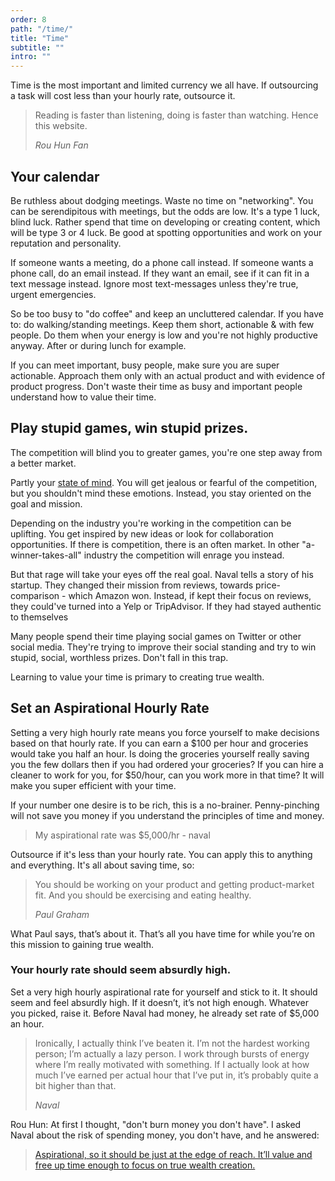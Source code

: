 ```yaml
---
order: 8
path: "/time/"
title: "Time"
subtitle: ""
intro: ""
---
```


Time is the most important and limited currency we all have. If outsourcing a task will cost less than your hourly rate, outsource it.

> Reading is faster than listening, doing is faster than watching. Hence this website.
> 
> <cite>Rou Hun Fan</cite>


## Your calendar

Be ruthless about dodging meetings. Waste no time on "networking". You can be serendipitous with meetings, but the odds are low. It's a type 1 luck, blind luck. Rather spend that time on developing or creating content, which will be type 3 or 4 luck. Be good at spotting opportunities and work on your reputation and personality.

If someone wants a meeting, do a phone call instead. If someone wants a phone call, do an email instead. If they want an email, see if it can fit in a text message instead. Ignore most text-messages unless they're true, urgent emergencies.

So be too busy to "do coffee" and keep an uncluttered calendar. If you have to: do walking/standing meetings. Keep them short, actionable & with few people. Do them when your energy is low and you're not highly productive anyway. After or during lunch for example.

If you can meet important, busy people, make sure you are super actionable. Approach them only with an actual product and with evidence of product progress. Don't waste their time as busy and important people understand how to value their time.

## Play stupid games, win stupid prizes.

The competition will blind you to greater games, you're one step away from a better market.

Partly your [state of mind](/framework-of-an-optimist/). You will get jealous or fearful of the competition, but you shouldn't mind these emotions. Instead, you stay oriented on the goal and mission.

Depending on the industry you're working in the competition can be uplifting. You get inspired by new ideas or look for collaboration opportunities. If there is competition, there is an often market. In other "a-winner-takes-all" industry the competition will enrage you instead.

But that rage will take your eyes off the real goal. Naval tells a story of his startup. They changed their mission from reviews, towards price-comparison - which Amazon won. Instead, if kept their focus on reviews, they could've turned into a Yelp or TripAdvisor. If they had stayed authentic to themselves

Many people spend their time playing social games on Twitter or other social media. They're trying to improve their social standing and try to win stupid, social, worthless prizes. Don't fall in this trap.

Learning to value your time is primary to creating true wealth.

## Set an Aspirational Hourly Rate

Setting a very high hourly rate means you force yourself to make decisions based on that hourly rate. If you can earn a $100 per hour and groceries would take you half an hour. Is doing the groceries yourself really saving you the few dollars then if you had ordered your groceries? If you can hire a cleaner to work for you, for $50/hour, can you work more in that time? It will make you super efficient with your time.

If your number one desire is to be rich, this is a no-brainer. Penny-pinching will not save you money if you understand the principles of time and money.

> My aspirational rate was $5,000/hr - naval

Outsource if it's less than your hourly rate. You can apply this to anything and everything. It's all about saving time, so:

> You should be working on your product and getting product-market fit. And you should be exercising and eating healthy.
> 
> <cite>Paul Graham</cite>

What Paul says, that’s about it. That’s all you have time for while you’re on this mission to gaining true wealth.

### Your hourly rate should seem absurdly high.

Set a very high hourly aspirational rate for yourself and stick to it. It should seem and feel absurdly high. If it doesn’t, it’s not high enough. Whatever you picked, raise it. Before Naval had money, he already set rate of $5,000 an hour.

> Ironically, I actually think I’ve beaten it. I’m not the hardest working person; I’m actually a lazy person. I work through bursts of energy where I’m really motivated with something. If I actually look at how much I’ve earned per actual hour that I’ve put in, it’s probably quite a bit higher than that.
> 
> <cite>Naval</cite>

Rou Hun: At first I thought, "don't burn money you don't have". I asked Naval about the risk of spending money, you don't have, and he answered:

> [Aspirational, so it should be just at the edge of reach. It’ll value and free up time enough to focus on true wealth creation.](https://twitter.com/naval/status/1169689743518392320)
